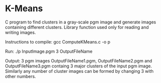 # K-Means
C program to find clusters in a gray-scale pgm image and generate images containing different clusters. Library function used only for reading and writing images.

Instructions to compile: 
gcc ComputeKMeans.c -o p

Run: 
./p InputImage.pgm 3 OutputFileName

Output: 
3 pgm images OutputFileName1.pgm, OutputFileName2.pgm and OutputFileName3.pgm containg 3 major clusters of the input pgm image.
Similarly any number of cluster images can be formed by changing 3 with other numbers.
